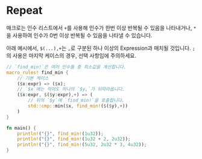 # Repeat

매크로는 인수 리스트에서 `+`를 사용해 인수가 한번 이상 반복될 수 있음을 나타내거나, `*`을 사용하여 인수가 0번 이상 반복될 수 있음을 나타낼 수 있습니다.

아래 예시에서, `$(...),+`는 `,`로 구분된 하나 이상의 Expression과 매치될 것입니다. `;`의 사용은 마지막 케이스의 경우, 선택 사항임에 주의하세요.

```rust
// `find_min!`은 여러 인수들 중 최소값을 계산합니다.
macro_rules! find_min {
    // 기본 케이스
    ($x:expr) => ($x);
    // `$x`에는 적어도 하나의 `$y,`가 뒤따라옵니다.
    ($x:expr, $($y:expr),+) => (
        // 뒤의 `$y`에 `find_min!`을 호출합니다.
        std::cmp::min($x, find_min!($($y),+))
    )
}

fn main() {
    println!("{}", find_min!(1u32));
    println!("{}", find_min!(1u32 + 2, 2u32));
    println!("{}", find_min!(5u32, 2u32 * 3, 4u32));
}
```